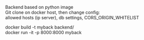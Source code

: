 Backend based on python image  
Git clone on docker host, then change config:  
allowed hosts (ip server), db settings, CORS_ORIGIN_WHITELIST  
  
docker build -t myback backend/  
docker run -it -p 8000:8000 myback  
